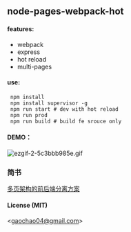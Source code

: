 ## node-pages-webpack-hot

#### features:

* webpack
* express
* hot reload
* multi-pages

#### use:

```
 npm install
 npm install supervisor -g
 npm run start # dev with hot reload
 npm run prod
 npm run build # build fe srouce only
```

#### DEMO：
![ezgif-2-5c3bbb985e.gif](https://oajua4pqj.qnssl.com/o_1bapdmsck4oe1utg1l3e97a1apk7.gif)

### 简书
[多页架构的前后端分离方案](http://www.jianshu.com/p/1a452981f510)

#### License (MIT)
<[gaochao04@gmail.com](mailto:gaochao04@gmail.com)>

